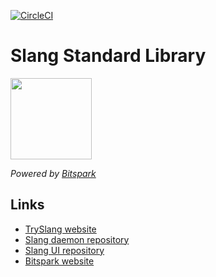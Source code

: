 [![CircleCI](https://circleci.com/gh/Bitspark/slang-lib/tree/master.svg?style=svg&circle-token=75a0b2707af46a1e9fba88952611759bf30ffa41)](https://circleci.com/gh/Bitspark/slang-lib/tree/master)

# Slang Standard Library

<img src="https://files.bitspark.de/slang2.png" height="130">

*Powered by [Bitspark](https://bitspark.de)*

## Links

- [TrySlang website](http://tryslang.com)
- [Slang daemon repository](https://github.com/Bitspark/slang)
- [Slang UI repository](https://github.com/Bitspark/slang-ui)
- [Bitspark website](https://bitspark.de)
